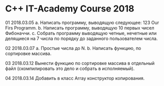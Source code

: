 # C++ IT-Academy Course 2018

01 2018.03.05
a. Написать программу, выводящую следующее: 123 Our Firs Programm. b. Написать программу, выводящую 10 первых чисел Фибоначчи. c. Собрать программу выводящую четные, нечетные или делящиеся на 7 числа по порядку до заданного пользователем числа.

02 2018.03.07
a. Простые числа до N. b. Написать функцию, по сортировке массива.

03 2018.03.12
Вынести функцию по сортировке массива в отдельный файл (скомпилировать это дело и собрать в исполняемый).

04 2018.03.14
Добавить в класс Array конструктор копирования.
